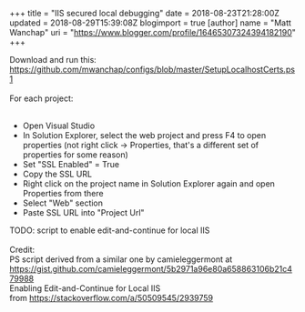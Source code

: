 +++
title = "IIS secured local debugging"
date = 2018-08-23T21:28:00Z
updated = 2018-08-29T15:39:08Z
blogimport = true 
[author]
	name = "Matt Wanchap"
	uri = "https://www.blogger.com/profile/16465307324394182190"
+++

Download and run this:<br /><a href="https://github.com/mwanchap/configs/blob/master/SetupLocalhostCerts.ps1">https://github.com/mwanchap/configs/blob/master/SetupLocalhostCerts.ps1</a><br /><br />For each project:<br /><br /><ul><li>Open Visual Studio</li><li>In Solution Explorer, select the web project and press F4 to open properties (not right click -&gt; Properties, that's a different set of properties for some reason)</li><li>Set "SSL Enabled" = True</li><li>Copy the SSL URL</li><li>Right click on the project name in Solution Explorer again and open Properties from there</li><li>Select "Web" section</li><li>Paste SSL URL into "Project Url"</li></ul><div>TODO: script to enable edit-and-continue for local IIS</div><div><br /></div><div>Credit:</div><div>PS script derived from a similar one by&nbsp;camieleggermont at <a href="https://gist.github.com/camieleggermont/5b2971a96e80a658863106b21c479988">https://gist.github.com/camieleggermont/5b2971a96e80a658863106b21c479988</a></div><div>Enabling Edit-and-Continue for Local IIS from&nbsp;<a href="https://stackoverflow.com/a/50509545/2939759">https://stackoverflow.com/a/50509545/2939759</a></div><div><br /></div>
